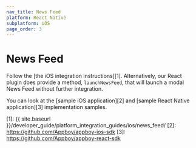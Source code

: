 ```yaml
---
nav_title: News Feed
platform: React Native
subplatform: iOS
page_order: 3
---
```

# News Feed

Follow the [the iOS integration instructions][1]. Alternatively, our React plugin does provide a method, `launchNewsFeed`, that will launch a modal News Feed without further integration.

You can look at the [sample iOS application][2]  and [sample React Native application][3]  implementation samples.

[1]: {{ site.baseurl }}/developer_guide/platform_integration_guides/ios/news_feed/
[2]: https://github.com/Appboy/appboy-ios-sdk
[3]: https://github.com/Appboy/appboy-react-sdk
